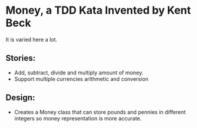 Money, a TDD Kata Invented by Kent Beck
==================

It is varied here a lot.

## Stories:

- Add, subtract, divide and multiply amount of money.
- Support multiple currencies arithmetic and conversion

## Design:
- Creates a Money class that can store pounds and pennies in different integers so money representation
 is more accurate.



